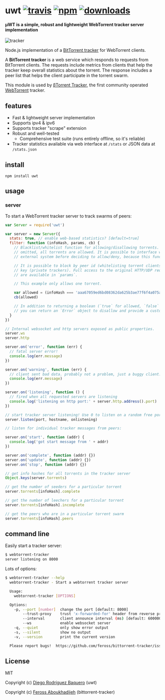 # uwt [![travis][travis-image]][travis-url] [![npm][npm-image]][npm-url] [![downloads][downloads-image]][downloads-url]

[travis-image]: https://img.shields.io/travis/DiegoRBaquero/uwt/master.svg
[travis-url]: https://travis-ci.org/DiegoRBaquero/uwt
[npm-image]: https://img.shields.io/npm/v/uwt.svg
[npm-url]: https://npmjs.org/package/uwt
[downloads-image]: https://img.shields.io/npm/dm/uwt.svg
[downloads-url]: https://npmjs.org/package/uwt

#### µWT is a simple, robust and lightweight WebTorrent tracker server implementation

![tracker](https://raw.githubusercontent.com/DiegoRBaquero/uwt/master/img.png)

Node.js implementation of a [BitTorrent tracker](https://wiki.theory.org/BitTorrentSpecification#Tracker_HTTP.2FHTTPS_Protocol) for WebTorrent clients.

A **BitTorrent tracker** is a web service which responds to requests from BitTorrent
clients. The requests include metrics from clients that help the tracker keep overall
statistics about the torrent. The response includes a peer list that helps the client
participate in the torrent swarm.

This module is used by [βTorrent Tracker](https://tracker.btorrent.xyz), the first community operated [WebTorrent](http://webtorrent.io) tracker.

## features

- Fast & lightweight server implementation
- Supports ipv4 & ipv6
- Supports tracker "scrape" extension
- Robust and well-tested
  - Comprehensive test suite (runs entirely offline, so it's reliable)
- Tracker statistics available via web interface at `/stats` or JSON data at `/stats.json`

## install

```
npm install uwt
```

## usage

### server

To start a WebTorrent tracker server to track swarms of peers:

```js
var Server = require('uwt')

var server = new Server({
  stats: true, // enable web-based statistics? [default=true]
  filter: function (infoHash, params, cb) {
    // Blacklist/whitelist function for allowing/disallowing torrents. If this option is
    // omitted, all torrents are allowed. It is possible to interface with a database or
    // external system before deciding to allow/deny, because this function is async.

    // It is possible to block by peer id (whitelisting torrent clients) or by secret
    // key (private trackers). Full access to the original HTTP/UDP request parameters
    // are available in `params`.

    // This example only allows one torrent.

    var allowed = (infoHash === 'aaa67059ed6bd08362da625b3ae77f6f4a075aaa')
    cb(allowed)

    // In addition to returning a boolean (`true` for allowed, `false` for disallowed),
    // you can return an `Error` object to disallow and provide a custom reason.
  }
})

// Internal websocket and http servers exposed as public properties.
server.ws
server.http

server.on('error', function (err) {
  // fatal server error!
  console.log(err.message)
})

server.on('warning', function (err) {
  // client sent bad data. probably not a problem, just a buggy client.
  console.log(err.message)
})

server.on('listening', function () {
  // fired when all requested servers are listening
  console.log('listening on http port:' + server.http.address().port)
})

// start tracker server listening! Use 0 to listen on a random free port.
server.listen(port, hostname, onlistening)

// listen for individual tracker messages from peers:

server.on('start', function (addr) {
  console.log('got start message from ' + addr)
})

server.on('complete', function (addr) {})
server.on('update', function (addr) {})
server.on('stop', function (addr) {})

// get info hashes for all torrents in the tracker server
Object.keys(server.torrents)

// get the number of seeders for a particular torrent
server.torrents[infoHash].complete

// get the number of leechers for a particular torrent
server.torrents[infoHash].incomplete

// get the peers who are in a particular torrent swarm
server.torrents[infoHash].peers
```

## command line

Easily start a tracker server:

```sh
$ webtorrent-tracker
server listening on 8000
```

Lots of options:

```sh
$ webtorrent-tracker --help
  webtorrent-tracker - Start a webtorrent tracker server

  Usage:
    webtorrent-tracker [OPTIONS]

  Options:
    -p, --port [number]  change the port [default: 8000]
        --trust-proxy    trust 'x-forwarded-for' header from reverse proxy
        --interval       client announce interval (ms) [default: 600000]
        --ws             enable websocket server
    -q, --quiet          only show error output
    -s, --silent         show no output
    -v, --version        print the current version

  Please report bugs!  https://github.com/feross/bittorrent-tracker/issues
```

## License

MIT

Copyright (c) [Diego Rodríguez Baquero](https://diegorbaquero.com) (uwt)

Copyright (c) [Feross Aboukhadijeh](http://feross.org) (bittorrent-tracker)
